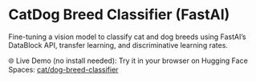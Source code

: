 # CatDog Breed Classifier (FastAI)

Fine-tuning a vision model to classify cat and dog breeds using FastAI’s DataBlock API, transfer learning, and discriminative learning rates.

🌐 Live Demo (no install needed): Try it in your browser on Hugging Face Spaces: [cat/dog-breed-classifier](https://huggingface.co/spaces/SerdarKemal/CatorDogBreedClassification)
